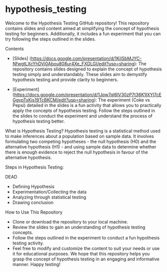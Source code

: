 # hypothesis_testing

Welcome to the Hypothesis Testing GitHub repository! This repository contains slides and content aimed at simplifying the concept of hypothesis testing for beginners. Additionally, it includes a fun experiment that you can try following the steps outlined in the slides.

Contents
- [Slides] (https://docs.google.com/presentation/d/1KiISbMJYC-NfwgtLXcYhDVi0Abou808ur4Xe_FXDLGI/edit?usp=sharing):
The repository contains slides designed to explain the concept of hypothesis testing simply and understandably. These slides aim to demystify hypothesis testing and provide clarity to beginners.

- [Experiment] (https://docs.google.com/presentation/d/1Jpw7qI6lV30zP7t36K1IXYl7cEGgvpTxKjs19TcBKCM/edit?usp=sharing):
The experiment (Coke vs Pepsi) detailed in the slides is a fun activity that allows you to practically apply the concepts of hypothesis testing. Follow the steps outlined in the slides to conduct the experiment and understand the process of hypothesis testing better.

What is Hypothesis Testing?
Hypothesis testing is a statistical method used to make inferences about a population based on sample data. It involves formulating two competing hypotheses - the null hypothesis (H0) and the alternative hypothesis (H1) - and using sample data to determine whether there is enough evidence to reject the null hypothesis in favour of the alternative hypothesis.

Steps in Hypothesis Testing:

DEAD

- Defining Hypothesis
- Experimentation/Collecting the data
- Analyzing through statistical testing
- Drawing conclusion

How to Use This Repository
- Clone or download the repository to your local machine.
- Review the slides to gain an understanding of hypothesis testing concepts.
- Follow the steps outlined in the experiment to conduct a fun hypothesis testing activity.
- Feel free to modify and customize the content to suit your needs or use it for educational purposes.
We hope that this repository helps you grasp the concept of hypothesis testing in an engaging and informative manner. Happy testing!
